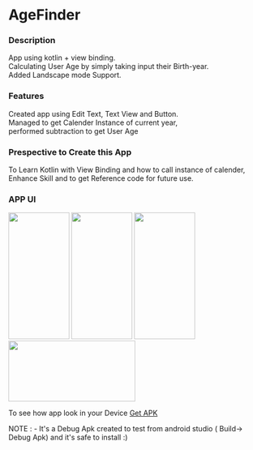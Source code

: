 # AgeFinder

<h3>Description</h3>

App using kotlin + view binding.<br>
Calculating User Age by simply taking input their Birth-year.<br>
Added Landscape mode Support.

<h3>Features</h3>

Created app using Edit Text, Text View and Button.<br>
Managed to get Calender Instance of current year,<br>
performed subtraction to get User Age 

<h3>Prespective to Create this App</h3>

To Learn Kotlin with View Binding and how to call instance of calender,
Enhance Skill and to get Reference code for future use.

<h3>APP UI</h3>

<img src="https://user-images.githubusercontent.com/80971603/120900008-37283f80-c650-11eb-9eac-7380479d9a15.jpg" width="120px" height="250px"/>
<img src="https://user-images.githubusercontent.com/80971603/120900012-3abbc680-c650-11eb-925b-4c4677a824af.jpg" width="120px" height="250px"/>
<img src="https://user-images.githubusercontent.com/80971603/120900014-3c858a00-c650-11eb-886d-1a83ea0ea426.jpg" width="120px" height="250px"/>
<img src="https://user-images.githubusercontent.com/80971603/120900016-3ee7e400-c650-11eb-86fd-a4bf0b33dea5.jpg" width="250px" height="120px"/>


To see how app look in your Device <a href="https://drive.google.com/file/d/1aCmQe_AwKUS5cmww58vHyF-dIOA685eT/view?usp=sharing">Get APK</a>

NOTE : - It's a Debug Apk created to test from android studio ( Build-> Debug Apk) and it's safe to install :)
